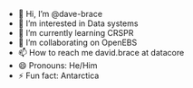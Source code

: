 - 👋 Hi, I’m @dave-brace
- 👀 I’m interested in Data systems
- 🌱 I’m currently learning CRSPR
- 💞️ I’m collaborating on OpenEBS
- 📫 How to reach me david.brace at datacore
- 😄 Pronouns: He/Him
- ⚡ Fun fact: Antarctica

<!---
dave-brace/dave-brace is a ✨ special ✨ repository because its `README.md` (this file) appears on your GitHub profile.
You can click the Preview link to take a look at your changes.
--->
